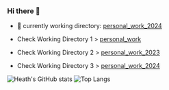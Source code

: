 ### Hi there 👋
- 🌱 currently working directory: [personal_work_2024](https://github.com/HeathChang/personal_works_2024)

- Check Working Directory 1 > [personal_work](https://github.com/HeathChang/personal_work)
- Check Working Directory 2 > [personal_work_2023](https://github.com/HeathChang/personal_works_2023)
- Check Working Directory 3 > [personal_work_2024](https://github.com/HeathChang/personal_works_2024)


![Heath's GitHub stats](https://github-readme-stats.vercel.app/api?username=HeathChang&show_icons=true&theme=neon)
![Top Langs](https://github-readme-stats.vercel.app/api/top-langs/?username=HeathChang&layout=compact&theme=neon)
